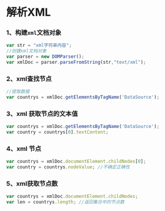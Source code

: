 # 解析XML

### 1、构建`xml`文档对象

```javascript
var str = "xml字符串内容";
//创建xml文档对象
var parser = new DOMParser();
var xmlDoc = parser.parseFromString(str,"text/xml");
```

### 2、xml查找节点

```javascript
//提取数据
var countrys = xmlDoc.getElementsByTagName('DataSource');
```

### 3、xml 获取节点的文本值

```javascript
var countrys = xmlDoc.getElementsByTagName('DataSource');
var country = countrys[0].textContent;
```

### 4、xml 节点

```javascript
var countrys = xmlDoc.documentElement.childNodes[0];
var country = countrys.nodeValue; //不确定正确性
```

### 5、xml获取节点数

```javascript
var countrys = xmlDoc.documentElement.childNodes;
var len = countrys.length; //返回集合中的节点数
```

